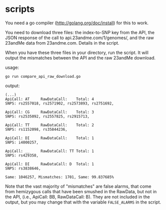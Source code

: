 scripts
=======

You need a go compiler (http://golang.org/doc/install) for this to work.

You need to download three files: the index-to-SNP key from the API,
the JSON response of the call to api.23andme.com/1/genomes/, and the
raw 23andMe data from 23andme.com. Details in the script.

When you have these three files in your directory, run the script. It will
output the mismatches between the API and the raw 23andMe download.

usage:

    go run compare_api_raw_download.go

output:

    (...)
    ApiCall: AT     RawDataCall:    Total: 4
    SNPS: rs2557018, rs2571902, rs2573893, rs2751692,

    ApiCall: CG     RawDataCall:    Total: 3
    SNPS: rs2535092, rs2557825, rs2915713,

    ApiCall: TT     RawDataCall:    Total: 2
    SNPS: rs1152098, rs35844236,

    ApiCall: DI     RawDataCall:    Total: 1
    SNPS: i4000257,

    ApiCall: __     RawDataCall: TT Total: 1
    SNPS: rs429358,

    ApiCall: DI     RawDataCall: D  Total: 1
    SNPS: rs3838646,

    Same: 1046257, Mismatches: 1701, Same: 99.837685%

Note that the vast majority of "mismatches" are false alarms, that
come from hemizygous calls that have been smushed in the RawData,
but not in the API, (i.e., ApiCall: BB, RawDataCall: B).
They are not included in the output, but you may change that with the variable
```FALSE_ALARMS``` in the script.
